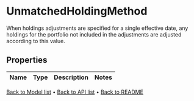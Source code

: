 # UnmatchedHoldingMethod

When holdings adjustments are specified for a single effective date,  any holdings for the portfolio not included in the adjustments are  adjusted according to this value.

## Properties
Name | Type | Description | Notes
------------ | ------------- | ------------- | -------------

[Back to Model list](../README.md#documentation-for-models) &#8226; [Back to API list](../README.md#documentation-for-api-endpoints) &#8226; [Back to README](../README.md)


